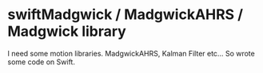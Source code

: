 # swiftMadgwick / MadgwickAHRS / Madgwick library
I need some motion libraries. MadgwickAHRS, Kalman Filter etc... 
So wrote some code on Swift. 

